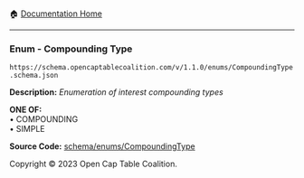 :house: [Documentation Home](../../../README.md)

---

### Enum - Compounding Type

`https://schema.opencaptablecoalition.com/v/1.1.0/enums/CompoundingType.schema.json`

**Description:** _Enumeration of interest compounding types_

**ONE OF:**</br>&bull; COMPOUNDING </br>&bull; SIMPLE

**Source Code:** [schema/enums/CompoundingType](../../../../schema/enums/CompoundingType.schema.json)

Copyright © 2023 Open Cap Table Coalition.
